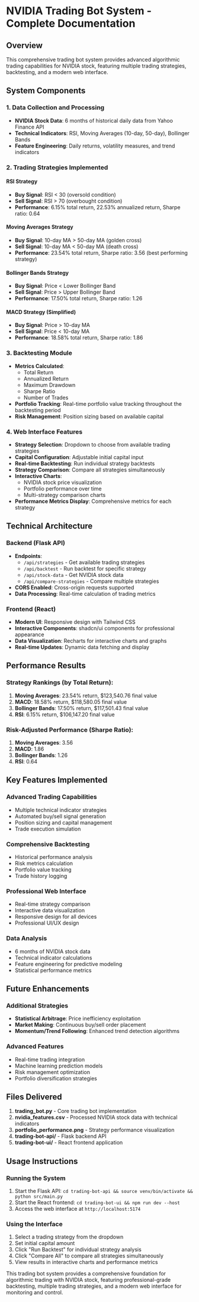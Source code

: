 # NVIDIA Trading Bot System - Complete Documentation

## Overview
This comprehensive trading bot system provides advanced algorithmic trading capabilities for NVIDIA stock, featuring multiple trading strategies, backtesting, and a modern web interface.

## System Components

### 1. Data Collection and Processing
- **NVIDIA Stock Data**: 6 months of historical daily data from Yahoo Finance API
- **Technical Indicators**: RSI, Moving Averages (10-day, 50-day), Bollinger Bands
- **Feature Engineering**: Daily returns, volatility measures, and trend indicators

### 2. Trading Strategies Implemented

#### RSI Strategy
- **Buy Signal**: RSI < 30 (oversold condition)
- **Sell Signal**: RSI > 70 (overbought condition)
- **Performance**: 6.15% total return, 22.53% annualized return, Sharpe ratio: 0.64

#### Moving Averages Strategy
- **Buy Signal**: 10-day MA > 50-day MA (golden cross)
- **Sell Signal**: 10-day MA < 50-day MA (death cross)
- **Performance**: 23.54% total return, Sharpe ratio: 3.56 (best performing strategy)

#### Bollinger Bands Strategy
- **Buy Signal**: Price < Lower Bollinger Band
- **Sell Signal**: Price > Upper Bollinger Band
- **Performance**: 17.50% total return, Sharpe ratio: 1.26

#### MACD Strategy (Simplified)
- **Buy Signal**: Price > 10-day MA
- **Sell Signal**: Price < 10-day MA
- **Performance**: 18.58% total return, Sharpe ratio: 1.86

### 3. Backtesting Module
- **Metrics Calculated**:
  - Total Return
  - Annualized Return
  - Maximum Drawdown
  - Sharpe Ratio
  - Number of Trades
- **Portfolio Tracking**: Real-time portfolio value tracking throughout the backtesting period
- **Risk Management**: Position sizing based on available capital

### 4. Web Interface Features
- **Strategy Selection**: Dropdown to choose from available trading strategies
- **Capital Configuration**: Adjustable initial capital input
- **Real-time Backtesting**: Run individual strategy backtests
- **Strategy Comparison**: Compare all strategies simultaneously
- **Interactive Charts**: 
  - NVIDIA stock price visualization
  - Portfolio performance over time
  - Multi-strategy comparison charts
- **Performance Metrics Display**: Comprehensive metrics for each strategy

## Technical Architecture

### Backend (Flask API)
- **Endpoints**:
  - `/api/strategies` - Get available trading strategies
  - `/api/backtest` - Run backtest for specific strategy
  - `/api/stock-data` - Get NVIDIA stock data
  - `/api/compare-strategies` - Compare multiple strategies
- **CORS Enabled**: Cross-origin requests supported
- **Data Processing**: Real-time calculation of trading metrics

### Frontend (React)
- **Modern UI**: Responsive design with Tailwind CSS
- **Interactive Components**: shadcn/ui components for professional appearance
- **Data Visualization**: Recharts for interactive charts and graphs
- **Real-time Updates**: Dynamic data fetching and display

## Performance Results

### Strategy Rankings (by Total Return):
1. **Moving Averages**: 23.54% return, $123,540.76 final value
2. **MACD**: 18.58% return, $118,580.05 final value
3. **Bollinger Bands**: 17.50% return, $117,501.43 final value
4. **RSI**: 6.15% return, $106,147.20 final value

### Risk-Adjusted Performance (Sharpe Ratio):
1. **Moving Averages**: 3.56
2. **MACD**: 1.86
3. **Bollinger Bands**: 1.26
4. **RSI**: 0.64

## Key Features Implemented

### Advanced Trading Capabilities
- Multiple technical indicator strategies
- Automated buy/sell signal generation
- Position sizing and capital management
- Trade execution simulation

### Comprehensive Backtesting
- Historical performance analysis
- Risk metrics calculation
- Portfolio value tracking
- Trade history logging

### Professional Web Interface
- Real-time strategy comparison
- Interactive data visualization
- Responsive design for all devices
- Professional UI/UX design

### Data Analysis
- 6 months of NVIDIA stock data
- Technical indicator calculations
- Feature engineering for predictive modeling
- Statistical performance metrics

## Future Enhancements

### Additional Strategies
- **Statistical Arbitrage**: Price inefficiency exploitation
- **Market Making**: Continuous buy/sell order placement
- **Momentum/Trend Following**: Enhanced trend detection algorithms

### Advanced Features
- Real-time trading integration
- Machine learning prediction models
- Risk management optimization
- Portfolio diversification strategies

## Files Delivered

1. **trading_bot.py** - Core trading bot implementation
2. **nvidia_features.csv** - Processed NVIDIA stock data with technical indicators
3. **portfolio_performance.png** - Strategy performance visualization
4. **trading-bot-api/** - Flask backend API
5. **trading-bot-ui/** - React frontend application

## Usage Instructions

### Running the System
1. Start the Flask API: `cd trading-bot-api && source venv/bin/activate && python src/main.py`
2. Start the React frontend: `cd trading-bot-ui && npm run dev --host`
3. Access the web interface at `http://localhost:5174`

### Using the Interface
1. Select a trading strategy from the dropdown
2. Set initial capital amount
3. Click "Run Backtest" for individual strategy analysis
4. Click "Compare All" to compare all strategies simultaneously
5. View results in interactive charts and performance metrics

This trading bot system provides a comprehensive foundation for algorithmic trading with NVIDIA stock, featuring professional-grade backtesting, multiple trading strategies, and a modern web interface for monitoring and control.

